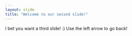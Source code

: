 ```yaml
---
layout: slide
title: "Welcome to our second slide!"
---
```

I bet you want a third slide! :)
Use the left arrow to go back!
